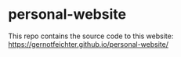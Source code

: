 # personal-website

This repo contains the source code to this website: https://gernotfeichter.github.io/personal-website/
